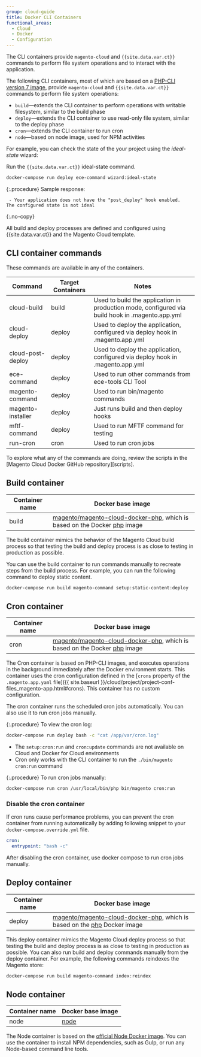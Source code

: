 ```yaml
---
group: cloud-guide
title: Docker CLI Containers
functional_areas:
  - Cloud
  - Docker
  - Configuration
---
```


The CLI containers provide `magento-cloud` and `{{site.data.var.ct}}` commands to perform file system operations and to interact with the application.

The following CLI containers, most of which are based on a [PHP-CLI version 7 image], provide `magento-cloud` and `{{site.data.var.ct}}` commands to perform file system operations:

-  `build`—extends the CLI container to perform operations with writable filesystem, similar to the build phase
-  `deploy`—extends the CLI container to use read-only file system, similar to the deploy phase
-  `cron`—extends the CLI container to run cron
-  `node`—based on node image, used for NPM activities

For example, you can check the state of the your project using the _ideal-state_ wizard:

Run the `{{site.data.var.ct}}` ideal-state command.

```bash
docker-compose run deploy ece-command wizard:ideal-state
```

{:.procedure}
Sample response:

```terminal
 - Your application does not have the "post_deploy" hook enabled.
The configured state is not ideal
```
{:.no-copy}

All build and deploy processes are defined and configured using {{site.data.var.ct}} and the Magento Cloud template.

## CLI container commands

These commands are available in any of the containers.

| Command    | Target Containers   |  Notes
| ------------- |  ------------------ |------------------
| cloud-build | build | Used to build the application in production mode, configured via build hook in .magento.app.yml
| cloud-deploy | deploy | Used to deploy the application, configured via deploy hook in .magento.app.yml
| cloud-post-deploy | deploy | Used to deploy the application, configured via deploy hook in .magento.app.yml
| ece-command | deploy | Used to run other commands from ece-tools CLI Tool
| magento-command | deploy | Used to run bin/magento commands
| magento-installer | deploy | Just runs build and then deploy hooks
| mftf-command | deploy | Used to run MFTF command for testing
| run-cron | cron | Used to run cron jobs

To explore what any of the commands are doing, review the scripts in the [Magento Cloud Docker GitHub repository][scripts].

## Build container

Container name |Docker base image
-------- | -------- |
build | [magento/magento-cloud-docker-php], which is based on the Docker [php] image

The build container mimics the behavior of the Magento Cloud build process so that testing the build  and deploy process is as close to testing in production as possible.

You can use the build container to run commands manually to recreate steps from the build process. For example, you can run the following command to deploy static content.

```bash
docker-compose run build magento-command setup:static-content:deploy
```

## Cron container

Container name |Docker base image
-------- | -------- |
cron | [magento/magento-cloud-docker-php], which is based on the Docker [php] image

The Cron container is based on PHP-CLI images, and executes operations in the background immediately after the Docker environment starts. This container uses the cron configuration defined in the [`crons` property of the `.magento.app.yaml` file]({{ site.baseurl }}/cloud/project/project-conf-files_magento-app.html#crons). This container has no custom configuration.

The cron container runs the scheduled cron jobs automatically. You can also use it to run cron jobs manually.

{:.procedure}
To view the cron log:

```bash
docker-compose run deploy bash -c "cat /app/var/cron.log"
```

-  The `setup:cron:run` and `cron:update` commands are not available on Cloud and Docker for Cloud environments
-  Cron only works with the CLI container to run the `./bin/magento cron:run` command

{:.procedure}
To run cron jobs manually:

```bash
docker-compose run cron /usr/local/bin/php bin/magento cron:run
```

### Disable the cron container

If cron runs cause performance problems, you can prevent the cron container from running automatically by adding following snippet to your `docker-compose.override.yml` file.

```yaml
cron:
  entrypoint: "bash -c"
```

After disabling the cron container, use docker compose to run cron jobs manually.

## Deploy container

Container name |Docker base image
-------- | --------
deploy | [magento/magento-cloud-docker-php], which is based on the [php] Docker image

This deploy container mimics the Magento Cloud deploy process so that testing the build and deploy process is as close to testing in production as possible.
You can also run build and deploy commands manually from the deploy container. For example, the following commands reindexes the Magento store:

```bash
docker-compose run build magento-command index:reindex
```

## Node container

Container name |Docker base image
-------- | --------
node | [node]

The Node container is based on the [official Node Docker image][node]. You can use the container to install NPM dependencies, such as Gulp, or run any Node-based command line tools.

[PHP-CLI version 7 image]: https://hub.docker.com/r/magento/magento-cloud-docker-php
[magento/magento-cloud-docker-php]: https://hub.docker.com/r/magento/magento-cloud-docker-php
[scipts]: https://github.com/magento/magento-cloud-docker/tree/develop/images/php/cli/bin
[Cloud Docker scripts]: https://github.com/magento/magento-cloud-docker/tree/develop/images/php/cli/bin
[magento/magento-cloud-docker-php]: https://hub.docker.com/r/magento/magento-cloud-docker-php
[php]: https://hub.docker.com/_/php
[node]: https://hub.docker.com/_/node
